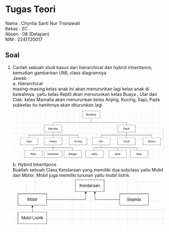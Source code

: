 # Tugas Teori

Nama : Chyntia Santi Nur Trisnawati  
Kekas : 2C  
Absen : 08 (Delapan)  
NIM : 2241720017

## Soal

1. Carilah sebuah studi kasus dari hierarchical dan hybrid
   inheritance, kemudian gambarkan UML class diagramnya.  
   Jawab :  
   a. Hierarchical  
   masing-masing kelas anak ini akan menurunkan lagi kelas anak di bawahnya. yaitu kelas Reptil akan menurunkan kelas Buaya , Ular dan Ciak. kelas Mamalia akan menurunkan kelas Anjing, Kucing, Sapi, Pada subkelas itu nanitnnya akan diturunkan lagi
   <img src = "dua.png">
   b. Hybird Inheritance  
   Buatlah sebuah Class Kendaraan yang memiliki dua subclass yaitu Mobil dan Motor. Mobil juga memiliki turunan yaitu mobil listrik  
   <img src = "satu.png">
